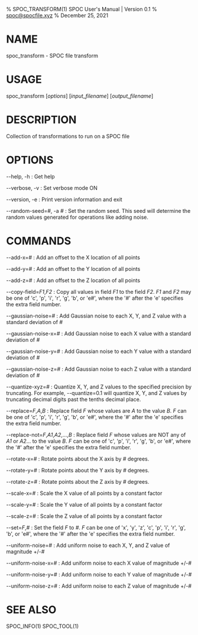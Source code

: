 % SPOC\_TRANSFORM(1) SPOC User's Manual | Version 0.1
% spoc@spocfile.xyz
% December 25, 2021

# NAME

spoc\_transform - SPOC file transform

# USAGE

spoc\_transform [*options*] [*input_filename*] [*output_filename*]

# DESCRIPTION

Collection of transformations to run on a SPOC file

# OPTIONS

\-\-help, -h
:   Get help

\-\-verbose, -v
:   Set verbose mode ON

\-\-version, -e
:   Print version information and exit

\-\-random-seed=*#*, -a *#*
:   Set the random seed. This seed will determine the random values
    generated for operations like adding noise.

# COMMANDS

\-\-add-x=*#*
:   Add an offset to the X location of all points

\-\-add-y=*#*
:   Add an offset to the Y location of all points

\-\-add-z=*#*
:   Add an offset to the Z location of all points

\-\-copy-field=*F1*,*F2*
:   Copy all values in field *F1* to the field *F2*. *F1* and *F2* may be
    one of 'c', 'p', 'i', 'r', 'g', 'b', or 'e#', where the '#' after
    the 'e' specifies the extra field number.

\-\-gaussian-noise=*#*
:   Add Gaussian noise to each X, Y, and Z value with a standard
    deviation of *#*

\-\-gaussian-noise-x=*#*
:   Add Gaussian noise to each X value with a standard deviation of *#*

\-\-gaussian-noise-y=*#*
:   Add Gaussian noise to each Y value with a standard deviation of *#*

\-\-gaussian-noise-z=*#*
:   Add Gaussian noise to each Z value with a standard deviation of *#*

\-\-quantize-xyz=*#*
:   Quantize X, Y, and Z values to the specified precision by truncating.
    For example, --quantize=0.1 will quantize X, Y, and Z values by
    truncating decimal digits past the tenths decimal place.

\-\-replace=*F*,*A*,*B*
:   Replace field *F* whose values are *A* to the value *B*. *F* can be
    one of 'c', 'p', 'i', 'r', 'g', 'b', or 'e#', where the '#' after
    the 'e' specifies the extra field number.

\-\-replace-not=*F*,*A1*,*A2*,...,*B*
:   Replace field *F* whose values are NOT any of *A1* or *A2*... to
    the value *B*. *F* can be one of 'c', 'p', 'i', 'r', 'g', 'b', or
    'e#', where the '#' after the 'e' specifies the extra field number.

\-\-rotate-x=*#*
:   Rotate points about the X axis by *#* degrees.

\-\-rotate-y=*#*
:   Rotate points about the Y axis by *#* degrees.

\-\-rotate-z=*#*
:   Rotate points about the Z axis by *#* degrees.

\-\-scale-x=*#*
:   Scale the X value of all points by a constant factor

\-\-scale-y=*#*
:   Scale the Y value of all points by a constant factor

\-\-scale-z=*#*
:   Scale the Z value of all points by a constant factor

\-\-set=*F*,*#*
:   Set the field *F* to *#*. *F* can be one of 'x', 'y', 'z', 'c', 'p',
    'i', 'r', 'g', 'b', or 'e#', where the '#' after the 'e' specifies
    the extra field number.

\-\-uniform-noise=*#*
:   Add uniform noise to each X, Y, and Z value of magnitude +/-*#*

\-\-uniform-noise-x=*#*
:   Add uniform noise to each X value of magnitude +/-*#*

\-\-uniform-noise-y=*#*
:   Add uniform noise to each Y value of magnitude +/-*#*

\-\-uniform-noise-z=*#*
:   Add uniform noise to each Z value of magnitude +/-*#*

# SEE ALSO

SPOC\_INFO(1)
SPOC\_TOOL(1)
